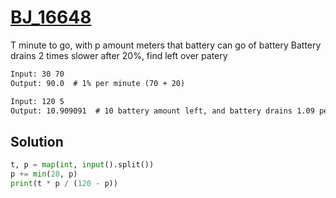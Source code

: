 # [BJ_16648](https://acmicpc.net/problem/16648)

T minute to go, with p amount meters that battery can go of battery
Battery drains 2 times slower after 20%, find left over patery

```txt
Input: 30 70
Output: 90.0  # 1% per minute (70 + 20)

Input: 120 5
Output: 10.909091  # 10 battery amount left, and battery drains 1.09 per min
```

## Solution

```py
t, p = map(int, input().split())
p += min(20, p)
print(t * p / (120 - p))
```
